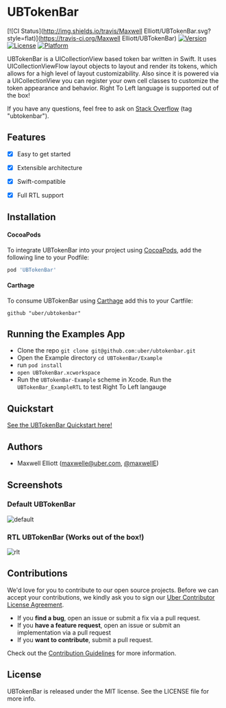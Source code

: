 # UBTokenBar

[![CI Status](http://img.shields.io/travis/Maxwell Elliott/UBTokenBar.svg?style=flat)](https://travis-ci.org/Maxwell Elliott/UBTokenBar)
[![Version](https://img.shields.io/cocoapods/v/UBTokenBar.svg?style=flat)](http://cocoapods.org/pods/UBTokenBar)
[![License](https://img.shields.io/cocoapods/l/UBTokenBar.svg?style=flat)](http://cocoapods.org/pods/UBTokenBar)
[![Platform](https://img.shields.io/cocoapods/p/UBTokenBar.svg?style=flat)](http://cocoapods.org/pods/UBTokenBar)

UBTokenBar is a UICollectionView based token bar written in Swift. It uses UICollectionViewFlow layout objects to layout and render its tokens, which allows for a high level of layout customizability. Also since it is powered via a UICollectionView you can register your own cell classes to customize the token appearance and behavior. Right To Left language is supported out of the box!

If you have any questions, feel free to ask on [Stack Overflow](http://stackoverflow.com/questions/tagged/ubtokenbar) (tag "ubtokenbar").

## Features

- [x] Easy to get started
- [x] Extensible architecture
- [x] Swift-compatible
- [x] Full RTL support


## Installation

#### CocoaPods

To integrate UBTokenBar into your project using [CocoaPods](http://cocoapods.org), add the following line to your Podfile:

```ruby
pod 'UBTokenBar'
```

#### Carthage

To consume UBTokenBar using [Carthage](https://github.com/Carthage/Carthage) add this to your Cartfile:

```
github "uber/ubtokenbar"
```

## Running the Examples App

* Clone the repo `git clone git@github.com:uber/ubtokenbar.git`
* Open the Example directory `cd UBTokenBar/Example`
* run `pod install`
* `open UBTokenBar.xcworkspace` 
* Run the `UBTokenBar-Example` scheme in Xcode. Run the `UBTokenBar_ExampleRTL` to test Right To Left langauge

## Quickstart

[See the UBTokenBar Quickstart here!](https://github.com/maxwellE/UBTokenBar/wiki/Quickstart)

## Authors

* Maxwell Elliott (maxwelle@uber.com, [@maxwellE](https://github.com/maxwellE))

## Screenshots

### Default UBTokenBar

![default](https://uber.box.com/shared/static/we2u789mbwsufkgust3ikcjejh66v0td.gif)

### RTL UBTokenBar (Works out of the box!)

![rlt](https://uber.box.com/shared/static/lzu8afq7km422ehbh013pv994fbg7xls.gif)

## Contributions

We'd love for you to contribute to our open source projects. Before we can accept your contributions, we kindly ask you to sign our [Uber Contributor License Agreement](https://docs.google.com/a/uber.com/forms/d/1pAwS_-dA1KhPlfxzYLBqK6rsSWwRwH95OCCZrcsY5rk/viewform).

- If you **find a bug**, open an issue or submit a fix via a pull request.
- If you **have a feature request**, open an issue or submit an implementation via a pull request
- If you **want to contribute**, submit a pull request.

Check out the [Contribution Guidelines](https://github.com/uber/UBTokenBar/wiki/Contribution-Guidelines) for more information.

## License

UBTokenBar is released under the MIT license. See the LICENSE file for more info.

